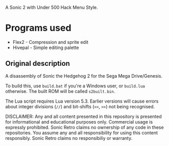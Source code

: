 A Sonic 2 with Under 500 Hack Menu Style.

# Programs used
* Flex2 - Compression and sprite edit
* Hivepal - Simple editing palette

## Original description
A disassembly of Sonic the Hedgehog 2 for the Sega Mega Drive/Genesis.

To build this, use `build.bat` if you're a Windows user, or `build.lua` otherwise. The built ROM will be called `s2built.bin`.

The Lua script requires Lua version 5.3. Earlier versions will cause errors about integer divisions (`//`) and bit-shifts (`<<`, `>>`) not being recognised.

DISCLAIMER:
Any and all content presented in this repository is presented for informational and educational purposes only.
Commercial usage is expressly prohibited. Sonic Retro claims no ownership of any code in these repositories.
You assume any and all responsibility for using this content responsibly. Sonic Retro claims no responsibiliy or warranty.
